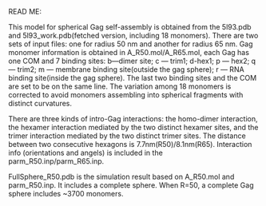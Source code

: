 READ ME:

This model for spherical Gag self-assembly is obtained from the 5l93.pdb and 5l93_work.pdb(fetched version, including 18 monomers). There are two sets of input files: one for radius 50 nm and another for radius 65 nm. Gag monomer information is obtained in A_R50.mol/A_R65.mol, each Gag has one COM and 7 binding sites: b—dimer site; c — trim1; d-hex1; p — hex2; q — trim2; m — membrane binding site(outside the gag sphere); r — RNA binding site(inside the gag sphere). The last two binding sites and the COM are set to be on the same line. The variation among 18 monomers is corrected to avoid monomers assembling into spherical fragments with distinct curvatures.

There are three kinds of intro-Gag interactions: the homo-dimer interaction, the hexamer interaction mediated by the two distinct hexamer sites, and the trimer interaction mediated by the two distinct trimer sites. The distance between two consecutive hexagons is 7.7nm(R50)/8.1nm(R65). Interaction info (orientations and angels) is included in the parm_R50.inp/parm_R65.inp.

FullSphere_R50.pdb is the simulation result based on A_R50.mol and parm_R50.inp. It includes a complete sphere. When R=50, a complete Gag sphere includes ~3700 monomers.
